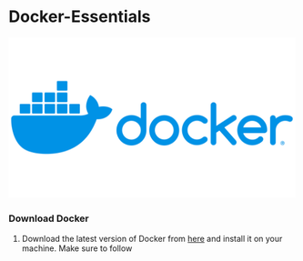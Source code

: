 # Docker-Essentials

![Docker Logo](./img/Docker-Logo.png)

### Download Docker

1. Download the latest version of Docker from [here](https://docs.docker.com/get-docker/) and install it on your machine. Make sure to follow


